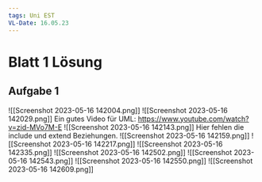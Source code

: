 ```yaml
---
tags: Uni EST
VL-Date: 16.05.23
---
```

# Blatt 1 Lösung
## Aufgabe 1
![[Screenshot 2023-05-16 142004.png]]
![[Screenshot 2023-05-16 142029.png]]
Ein gutes Video für UML: https://www.youtube.com/watch?v=zid-MVo7M-E
![[Screenshot 2023-05-16 142143.png]]
Hier fehlen die include und extend Beziehungen.
![[Screenshot 2023-05-16 142159.png]]
![[Screenshot 2023-05-16 142217.png]]
![[Screenshot 2023-05-16 142335.png]]
![[Screenshot 2023-05-16 142502.png]]
![[Screenshot 2023-05-16 142543.png]]
![[Screenshot 2023-05-16 142550.png]]
![[Screenshot 2023-05-16 142609.png]]
